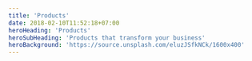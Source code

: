 ```yaml
---
title: 'Products'
date: 2018-02-10T11:52:18+07:00
heroHeading: 'Products'
heroSubHeading: 'Products that transform your business'
heroBackground: 'https://source.unsplash.com/eluzJSfkNCk/1600x400'
---
```

